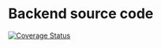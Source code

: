 # Backend source code

[![Coverage Status](https://coveralls.io/repos/github/falco-gg/blockchain/badge.svg)](https://coveralls.io/github/falco-gg/blockchain)
